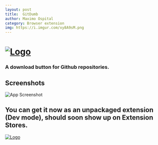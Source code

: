 ```yaml
---
layout: post
title:  GitDumb
author: Maximo Ospital
category: Browser extension
img: https://i.imgur.com/xy8A9sM.png
---
```


# [![Logo](https://i.imgur.com/ljo8rvl.png)](https://github.com/maximoospital/gitdumb)

### A download button for Github repositories.

## Screenshots

![App Screenshot](https://i.imgur.com/xy8A9sM.png)

## You can get it now as an unpackaged extension (Dev mode), should soon show up on Extension Stores.

[![Logo](https://i.imgur.com/XlF4lM5.png)](https://github.com/maximoospital) 
